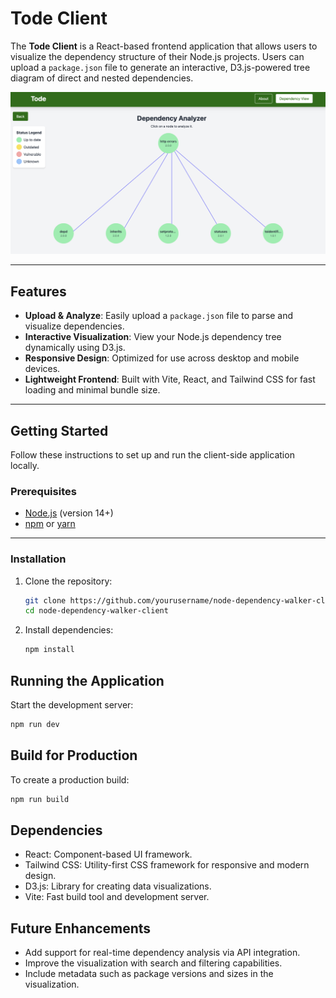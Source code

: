 # Tode Client

The **Tode Client** is a React-based frontend application that allows users to visualize the dependency structure of their Node.js projects. Users can upload a `package.json` file to generate an interactive, D3.js-powered tree diagram of direct and nested dependencies.

![image of tree stucture of node dependencies on the tode website](public/tode-preview.png)


---

## Features

- **Upload & Analyze**: Easily upload a `package.json` file to parse and visualize dependencies.
- **Interactive Visualization**: View your Node.js dependency tree dynamically using D3.js.
- **Responsive Design**: Optimized for use across desktop and mobile devices.
- **Lightweight Frontend**: Built with Vite, React, and Tailwind CSS for fast loading and minimal bundle size.

---

## Getting Started

Follow these instructions to set up and run the client-side application locally.

### Prerequisites

- [Node.js](https://nodejs.org/) (version 14+)
- [npm](https://www.npmjs.com/) or [yarn](https://yarnpkg.com/)

---

### Installation

1. Clone the repository:
   ```bash
   git clone https://github.com/yourusername/node-dependency-walker-client.git
   cd node-dependency-walker-client

2. Install dependencies:
   ```bash
   npm install
   ```

## Running the Application

Start the development server:
```bash
npm run dev
```

## Build for Production

To create a production build:
```bash
npm run build
```

## Dependencies
- React: Component-based UI framework.
- Tailwind CSS: Utility-first CSS framework for responsive and modern design.
- D3.js: Library for creating data visualizations.
- Vite: Fast build tool and development server.

## Future Enhancements
- Add support for real-time dependency analysis via API integration.
- Improve the visualization with search and filtering capabilities.
- Include metadata such as package versions and sizes in the visualization.
